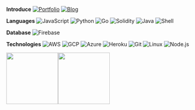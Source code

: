 **Introduce**
[![Portfolio](https://img.shields.io/badge/-Portfolio-000?style=for-the-badge&logo=github&logoColor=fff)](https://black9.github.io/portfolio/)
[![Blog](https://img.shields.io/badge/-Blog-000?style=for-the-badge&logo=Microsoft&logoColor=fff)](https://black9.github.io/)

**Languages**
![JavaScript](https://img.shields.io/badge/-JavaScript-000?&logo=JavaScript)
![Python](https://img.shields.io/badge/-Python-000?&logo=python)
![Go](https://img.shields.io/badge/-go-000?&logo=go)
![Solidity](https://img.shields.io/badge/-Solidity-000?&logo=ethereum)
![Java](https://img.shields.io/badge/-java-000?&logo=java)
![Shell](https://img.shields.io/badge/-shell-000?&logo=shell)

**Database**
![Firebase](https://img.shields.io/badge/-Firebase-000?&logo=firebase)

**Technologies**
![AWS](https://img.shields.io/badge/-AWS-000?&logo=Amazon-AWS&logoColor=FF9900)
![GCP](https://img.shields.io/badge/-GCP-000?&logo=google-cloud)
![Azure](https://img.shields.io/badge/-Azure-000?&logo=microsoft-azure)
![Heroku](https://img.shields.io/badge/-Heroku-000?&logo=heroku)
![Git](https://img.shields.io/badge/-Git-000?&logo=git)
![Linux](https://img.shields.io/badge/-Linux-000?&logo=linux)
![Node.js](https://img.shields.io/badge/-Node.js-000?&logo=node.js)



<a href="https://www.youtube.com/watch?v=RgKAFK5djSk"><img align="" height="137px" src="https://github-readme-stats.vercel.app/api?username=black9&hide_title=true&hide_border=true&show_icons=true&include_all_commits=true&line_height=21&bg_color=0,EC6C6C,FFD479,FFFC79,73FA79&theme=graywhite" /><!-- wi*quL3fcV --><img align="" height="137px" src="https://github-readme-stats.vercel.app/api/top-langs/?username=black9&hide_title=true&hide_border=true&layout=compact&bg_color=0,73FA79,73FDFF,D783FF&theme=graywhite" /></a>
